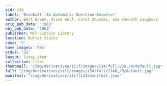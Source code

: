 ```yaml
---
pid: i34
label: 'Baseball: An Automatic Question-Answerer'
author: Bert Green, Alice Wolf, Carol Chomsky, and Kenneth Laughery
orig_pub_date: '1963'
obj_pub_date: '1963'
publisher: MIT Lincoln Library
location: Butler Stacks
case: '7'
have_images: 'Yes'
order: '33'
layout: litai_item
collection: litai
thumbnail: "/img/derivatives/iiif/images/i34/full/250,/0/default.jpg"
full: "/img/derivatives/iiif/images/i34/full/1140,/0/default.jpg"
manifest: "/img/derivatives/iiif/i34/manifest.json"
---
```

